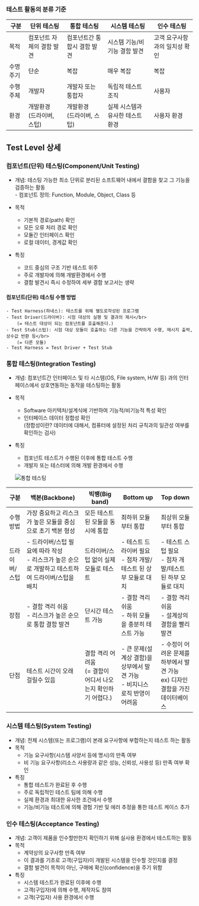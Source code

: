 ### 테스트 활동의 분류 기준

|구분|단위 테스팅|통합 테스팅|시스템 테스팅|인수 테스팅|
|-|-|-|-|-|
|목적|컴포넌트 자체의 결함 발견|컴포넌트간 통합시 결함 발견|시스템 기능/비기능 결함 발견| 고객 요구사항과의 일치성 확인|
|수명 주기|단순|복잡|매우 복잡|복잡|
|수행 주체|개발자|개발자 또는 통합자|독립적 테스트 조직|사용자|
|환경|개발환경 </br>(드라이버, 스텁)|개발환경</br>(드라이버, 스텁)|실제 시스템과 유사한 테스트 환경|사용자 환경|

## Test Level 상세
### 컴포넌트(단위) 테스팅(Component/Unit Testing)
   - 개념: 테스팅 가능한 최소 단위로 분리된 소프트웨어 내에서 결함을 찾고 그 기능을 검증하는 활동</br>
    - 컴포넌트 정의: Function, Module, Object, Class 등 </br>

- 목적
    - 기본적 경로(path) 확인
    - 모든 오류 처리 경로 확인
    - 모듈간 인터페이스 확인
    - 로컬 데이터, 경계값 확인</br>

- 특징
    - 코드 중심의 구조 기반 테스트 위주
    - 주로 개발자에 의해 개발환경에서 수행
    - 결함 발견시 즉시 수정하여 세부 결함 보고서는 생략

#### 컴포넌트(단위) 테스팅 수행 방법
    - Test Harness(하네스): 테스트를 위해 별도로작성된 프로그램
    - Test Driver(드라이버): 시험 대상의 실행 및 결과의 제시</br>
        (= 테스트 대상이 되는 컴포넌트를 호출해준다.)
    - Test Stub(스텁): 시험 대상 모듈이 호출하는 다른 기능을 간략하게 수행, 메시지 출력, 상수값 반환 등</br>
        (= 다른 모듈)
    - Test Harness = Test Driver + Test Stub


### 통합 테스팅(Integration Testing)
- 개념: 컴포넌트간 인터페이스 및 타 시스템(OS, File system, H/W 등) 과의 인터페이스에서 상호연동하는 동작을 테스팅하는 활동
- 목적
    - Software 아키텍처/설계식에 기반하여 기능적/비기능적 특성 확인
    - 인터페이스 데이터 정합성 확인 </br>
    (정합성이란? 데이터에 대해서, 컴퓨터에 설정된 처리 규칙과의 일관성 여부를 확인하는 검사)
- 특징
    - 컴포넌트 테스트가 수행된 이후에 통합 테스트 수행
    - 개발자 또는 테스터에 의해 개발 환경에서 수행

    ![통합 테스팅](http://2.bp.blogspot.com/-jMFqY6L7MXU/VpT15o7c5DI/AAAAAAAACU4/R0wGmCatTGM/s640/Integration%2BTesting.JPG)

|구분|백본(Backbone)|빅뱅(Big band)|Bottom up|Top down|
|-|-|-|-|-|
|수행 방법|가장 중요하고 리스크가 높은 모듈을 중심으로 초기 백본 형성|모든 테스트된 모듈을 동시에 통합|최하위 모듈부터 통합|최상위 모듈부터 통합|
|드라이버/스텁|- 드라이버/스텁 필요에 따라 작성</br>- 리스크가 높은 순으로 개발하고 테스트하여 드라이버/스텁을 배치|드라이버/스텁 없이 실제 모듈로 테스트|- 테스트 드라이버 필요</br>- 점차 개발/테스트 된 상부 모듈로 대치|- 테스트 스텁 필요</br>- 점차 개발/테스트 된 하부 모듈로 대치|
|장점|- 결함 격리 쉬움</br>- 리스크가 높은 순으로 통합 결함 발견|단시간 테스트 가능|- 결함 격리 쉬움</br>- 하위 모듈을 충분히 테스트 가능|- 결함 격리 쉬움</br>- 설계상의 결함을 빨리 발견|
|단점|테스트 시간이 오래 걸릴수 있음| 결함 격리 어려움</br> (= 결함이 어디서 나오는지 확인하기 어렵다.)|- 큰 문제(설계상 결함)을 상부에서 발견 가능</br>- 비지니스 로직 반영이 어려움|- 수정이 어려운 문제를 하부에서 발견 가능</br> ex) 디자인 결함을 가진 데이터베이스

### 시스템 테스팅(System Testing)
- 개념: 전체 시스템(또는 프로그램)이 본래 요구사항에 부합하는지 테스트 하는 활동
- 목적
    - 기능 요구사항(시스템 사양서 등에 명시)의 만족 여부
    - 비 기능 요구사항(리소스 사용량과 같은 성능, 신뢰성, 사용성 등) 만족 여부 확인
- 특징
    - 통합 테스트가 완료된 후 수행
    - 주로 독립적인 테스트 팀에 의해 수행
    - 실제 환경과 최대한 유사한 조건에서 수행
    - 기능/비기능 테스트에 의해 경험 기반 및 에러 추정을 통한 테스트 케이스 추가

### 인수 테스팅(Acceptance Testing)
- 개념: 고객이 제품을 인수할만한지 확인하기 위해 실사용 환경에서 테스트하는 활동
- 목적
    - 계약상의 요구사항 만족 여부
    - 이 결과를 기초로 고객(구입자)이 개발된 시스템을 인수할 것인지를 결정
    - 결함 발견이 목적이 아닌, 구매에 확신(confidence)을 주기 위함
- 특징
    - 시스템 테스트가 완료된 이후에 수행
    - 고객(구입자)에 의해 수행, 제작자도 참여
    - 고객(구입자) 사용 환경에서 수행